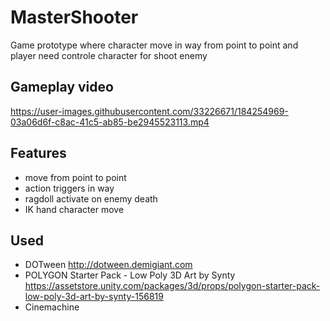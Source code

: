 # MasterShooter
Game prototype where character move in way from point to point and player need controle character for shoot enemy

## Gameplay video
https://user-images.githubusercontent.com/33226671/184254969-03a06d6f-c8ac-41c5-ab85-be2945523113.mp4

## Features
- move from point to point
- action triggers in way
- ragdoll activate on enemy death
- IK hand character move 

## Used
- DOTween http://dotween.demigiant.com
- POLYGON Starter Pack - Low Poly 3D Art by Synty https://assetstore.unity.com/packages/3d/props/polygon-starter-pack-low-poly-3d-art-by-synty-156819
- Cinemachine
